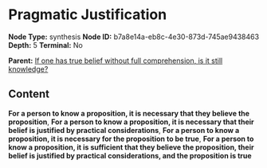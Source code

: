 # Pragmatic Justification

**Node Type:** synthesis
**Node ID:** b7a8e14a-eb8c-4e30-873d-745ae9438463
**Depth:** 5
**Terminal:** No

**Parent:** [If one has true belief without full comprehension, is it still knowledge?](if-one-has-true-belief-without-full-comprehension-is-it-still-knowledge-antithesis-e4747543-3cf2-4c37-bf76-d203c34cd3e3.md)

## Content

**For a person to know a proposition, it is necessary that they believe the proposition**, **For a person to know a proposition, it is necessary that their belief is justified by practical considerations**, **For a person to know a proposition, it is necessary for the proposition to be true**, **For a person to know a proposition, it is sufficient that they believe the proposition, their belief is justified by practical considerations, and the proposition is true**
